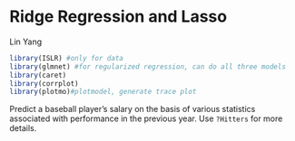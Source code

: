 Ridge Regression and Lasso
================
Lin Yang

``` r
library(ISLR) #only for data
library(glmnet) #for regularized regression, can do all three models
library(caret)
library(corrplot)
library(plotmo)#plotmodel, generate trace plot
```

Predict a baseball player’s salary on the basis of various statistics
associated with performance in the previous year. Use `?Hitters` for
more details.
